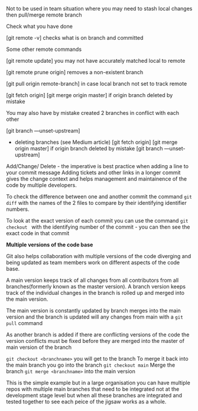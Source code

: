Not to be used in team situation where you may need to stash local changes then pull/merge remote branch

Check what you have done

[git remote -v] checks what is on branch and committed

Some other remote commands

[git remote update] you may not have accurately matched local to remote

[git remote prune origin] removes a non-existent branch

[git pull origin remote-branch] in case local branch not set to track remote

[git fetch origin] [git merge origin master] if origin branch deleted by mistake

You may also have by mistake created 2 branches in conflict with each other

[git branch —unset-upstream]





- deleting branches (see Medium article)
  [git fetch origin] [git merge origin master] if origin branch deleted by mistake [git branch —unset-upstream]



Add/Change/ Delete - the imperative is best practice when adding a line to your commit message
Adding tickets and other links in a longer commit gives the change context and helps management and maintainence of the code by multiple developers.

To check the difference between one and another commit the command `git diff` with the names of the 2 files to compare by their identifying identifier numbers.

To look at the exact version of each commit you can use the command `git checkout ` with the identifying number of the commit - you can then see the exact code in that commit

__Multiple versions of the code base__

Git also helps collaboration with multiple versions of the code diverging and being updated as team members work on different aspects of the code base.

A main version keeps track of all changes from all contributors from all branches(formerly known as the master version). A branch version keeps track of the individual changes in the branch is rolled up and merged into the main version.

The main version is constantly updated by branch merges into the main version and the branch is updated will any changes from main with a `git pull` command

As another branch is added if there are conflicting versions of the code the version conflicts must be fixed before they are merged into the master of main version of the branch

`git checkout <branchname>` you will get to the branch
To merge it back into the main branch you go into the branch `git checkout main`
Merge the branch `git merge <branchname>` into the main version

This is the simple example but in a large organisation you can have multiple repos with multiple main branches that need to be integrated not at the development stage level but when all these branches are integrated and tested together to see each peice of the jigsaw works as a whole.
